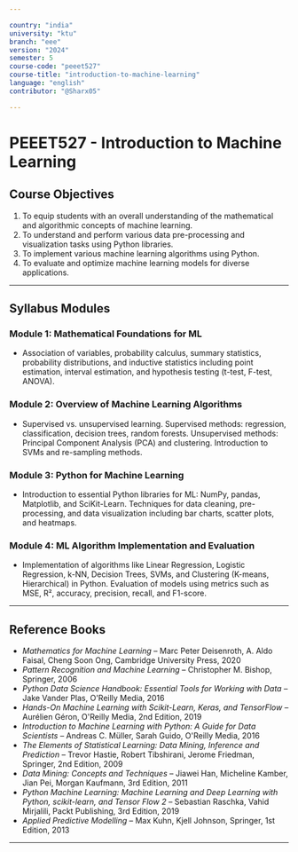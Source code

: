 ```yaml
---

country: "india"
university: "ktu"
branch: "eee"
version: "2024"
semester: 5
course-code: "peeet527"
course-title: "introduction-to-machine-learning"
language: "english"
contributor: "@Sharx05"

---
```


# PEEET527 - Introduction to Machine Learning

## Course Objectives

1.  To equip students with an overall understanding of the mathematical and algorithmic concepts of machine learning.
2.  To understand and perform various data pre-processing and visualization tasks using Python libraries.
3.  To implement various machine learning algorithms using Python.
4.  To evaluate and optimize machine learning models for diverse applications.

---

## Syllabus Modules

### Module 1: Mathematical Foundations for ML

-   Association of variables, probability calculus, summary statistics, probability distributions, and inductive statistics including point estimation, interval estimation, and hypothesis testing (t-test, F-test, ANOVA).

### Module 2: Overview of Machine Learning Algorithms

-   Supervised vs. unsupervised learning. Supervised methods: regression, classification, decision trees, random forests. Unsupervised methods: Principal Component Analysis (PCA) and clustering. Introduction to SVMs and re-sampling methods.

### Module 3: Python for Machine Learning

-   Introduction to essential Python libraries for ML: NumPy, pandas, Matplotlib, and SciKit-Learn. Techniques for data cleaning, pre-processing, and data visualization including bar charts, scatter plots, and heatmaps.

### Module 4: ML Algorithm Implementation and Evaluation

-   Implementation of algorithms like Linear Regression, Logistic Regression, k-NN, Decision Trees, SVMs, and Clustering (K-means, Hierarchical) in Python. Evaluation of models using metrics such as MSE, R², accuracy, precision, recall, and F1-score.

---

## Reference Books

-   *Mathematics for Machine Learning* – Marc Peter Deisenroth, A. Aldo Faisal, Cheng Soon Ong, Cambridge University Press, 2020
-   *Pattern Recognition and Machine Learning* – Christopher M. Bishop, Springer, 2006
-   *Python Data Science Handbook: Essential Tools for Working with Data* – Jake Vander Plas, O'Reilly Media, 2016
-   *Hands-On Machine Learning with Scikit-Learn, Keras, and TensorFlow* – Aurélien Géron, O'Reilly Media, 2nd Edition, 2019
-   *Introduction to Machine Learning with Python: A Guide for Data Scientists* – Andreas C. Müller, Sarah Guido, O'Reilly Media, 2016
-   *The Elements of Statistical Learning: Data Mining, Inference and Prediction* – Trevor Hastie, Robert Tibshirani, Jerome Friedman, Springer, 2nd Edition, 2009
-   *Data Mining: Concepts and Techniques* – Jiawei Han, Micheline Kamber, Jian Pei, Morgan Kaufmann, 3rd Edition, 2011
-   *Python Machine Learning: Machine Learning and Deep Learning with Python, scikit-learn, and Tensor Flow 2* – Sebastian Raschka, Vahid Mirjalili, Packt Publishing, 3rd Edition, 2019
-   *Applied Predictive Modelling* – Max Kuhn, Kjell Johnson, Springer, 1st Edition, 2013

---
